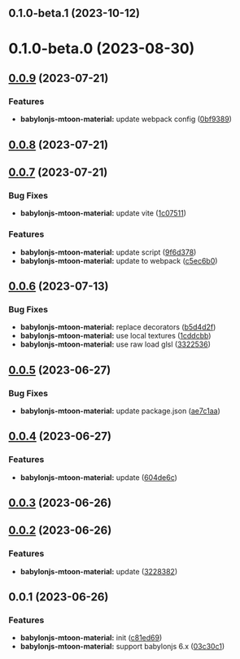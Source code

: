 ## 0.1.0-beta.1 (2023-10-12)




# 0.1.0-beta.0 (2023-08-30)



## [0.0.9](https://github.com/spencer17x/arca/compare/babylonjs-mtoon-material@0.0.8...babylonjs-mtoon-material@0.0.9) (2023-07-21)


### Features

* **babylonjs-mtoon-material:** update webpack config ([0bf9389](https://github.com/spencer17x/arca/commit/0bf9389df3dabaa9d2bd76a7f4b7134f020bc3b7))



## [0.0.8](https://github.com/spencer17x/arca/compare/babylonjs-mtoon-material@0.0.7...babylonjs-mtoon-material@0.0.8) (2023-07-21)



## [0.0.7](https://github.com/spencer17x/arca/compare/babylonjs-mtoon-material@0.0.6...babylonjs-mtoon-material@0.0.7) (2023-07-21)


### Bug Fixes

* **babylonjs-mtoon-material:** update vite ([1c07511](https://github.com/spencer17x/arca/commit/1c075114f31447260b4b4011cb4ecc4aefe8202b))


### Features

* **babylonjs-mtoon-material:** update script ([9f6d378](https://github.com/spencer17x/arca/commit/9f6d3781a6d747d19dff7a50bc2179ecbe604da5))
* **babylonjs-mtoon-material:** update to webpack ([c5ec6b0](https://github.com/spencer17x/arca/commit/c5ec6b0bd82a325e373ae98e9c50a1fb1ae2ff0d))



## [0.0.6](https://github.com/Spencer17x/arca/compare/babylonjs-mtoon-material@0.0.5...babylonjs-mtoon-material@0.0.6) (2023-07-13)


### Bug Fixes

* **babylonjs-mtoon-material:** replace decorators ([b5d4d2f](https://github.com/Spencer17x/arca/commit/b5d4d2f9a514831197a8b33b4632e992214184b6))
* **babylonjs-mtoon-material:** use local textures ([1cddcbb](https://github.com/Spencer17x/arca/commit/1cddcbbc42c5edbc80ae86321182b6152d23983a))
* **babylonjs-mtoon-material:** use raw load glsl ([3322536](https://github.com/Spencer17x/arca/commit/3322536afa856ead2e944c9db52c9e465efc67e1))



## [0.0.5](https://github.com/Spencer17x/arca/compare/babylonjs-mtoon-material@0.0.4...babylonjs-mtoon-material@0.0.5) (2023-06-27)


### Bug Fixes

* **babylonjs-mtoon-material:** update package.json ([ae7c1aa](https://github.com/Spencer17x/arca/commit/ae7c1aad42b5a9dc4f91508ad6a2d293f4b80392))



## [0.0.4](https://github.com/Spencer17x/arca/compare/babylonjs-mtoon-material@0.0.3...babylonjs-mtoon-material@0.0.4) (2023-06-27)


### Features

* **babylonjs-mtoon-material:** update ([604de6c](https://github.com/Spencer17x/arca/commit/604de6c940da25647bdff1c30d9b66208138a69f))



## [0.0.3](https://github.com/Spencer17x/arca/compare/babylonjs-mtoon-material@0.0.2...babylonjs-mtoon-material@0.0.3) (2023-06-26)



## [0.0.2](https://github.com/Spencer17x/arca/compare/babylonjs-mtoon-material@0.0.1...babylonjs-mtoon-material@0.0.2) (2023-06-26)


### Features

* **babylonjs-mtoon-material:** update ([3228382](https://github.com/Spencer17x/arca/commit/3228382dfd5f215c0b97dbb41315c8e2cc34b88d))



## 0.0.1 (2023-06-26)


### Features

* **babylonjs-mtoon-material:** init ([c81ed69](https://github.com/Spencer17x/arca/commit/c81ed69356d052dc62d83a71b763e931df5a8f72))
* **babylonjs-mtoon-material:** support babylonjs 6.x ([03c30c1](https://github.com/Spencer17x/arca/commit/03c30c1354c86771d437dc3b59be31c1588bf103))



